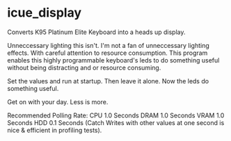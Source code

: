 # icue_display
Converts K95 Platinum Elite Keyboard into a heads up display. 

Unneccessary lighting this isn't. I'm not a fan of unneccessary lighting effects.
With careful attention to resource consumption. This program enables this
highly programmable keyboard's leds to do something useful without being distracting
and or resource consuming.

Set the values and run at startup. Then leave it alone. Now the leds do something useful.

Get on with your day.
Less is more.

Recommended Polling Rate:
CPU 1.0 Seconds
DRAM 1.0 Seconds
VRAM 1.0 Seconds
HDD 0.1 Seconds (Catch Writes with other values at one second is nice & efficient in profiling tests).
